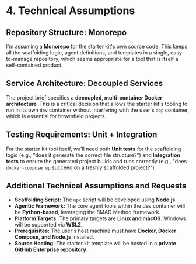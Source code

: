 # 4. Technical Assumptions

## Repository Structure: Monorepo

I'm assuming a **Monorepo** for the starter kit's own source code. This keeps all the scaffolding logic, agent definitions, and templates in a single, easy-to-manage repository, which seems appropriate for a tool that is itself a self-contained product.

## Service Architecture: Decoupled Services

The project brief specifies a **decoupled, multi-container Docker architecture**. This is a critical decision that allows the starter kit's tooling to run in its own `dev` container without interfering with the user's `app` container, which is essential for brownfield projects.

## Testing Requirements: Unit + Integration

For the starter kit tool itself, we'll need both **Unit tests** for the scaffolding logic (e.g., "does it generate the correct file structure?") and **Integration tests** to ensure the generated project builds and runs correctly (e.g., "does `docker-compose up` succeed on a freshly scaffolded project?").

## Additional Technical Assumptions and Requests

*   **Scaffolding Script:** The `npx` script will be developed using **Node.js**.
*   **Agentic Framework:** The core agent tools within the dev container will be **Python-based**, leveraging the BMAD Method framework.
*   **Platform Targets:** The primary targets are **Linux and macOS**. Windows will be supported via **WSL2**.
*   **Prerequisites:** The user's host machine must have **Docker, Docker Compose, and Node.js** installed.
*   **Source Hosting:** The starter kit template will be hosted in a **private GitHub Enterprise repository**.

---
